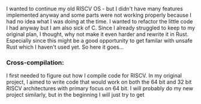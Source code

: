 

I wanted to continue my old RISCV OS - but I didn't have many features implemented anyway and some parts were not working properly because I had no idea what I was doing at the time. I wanted to refactor the little code I had anyway but I am also sick of C. Since I already struggled to keep to my original plan, I thought, why not make it even harder and rewrite it in Rust. Especially since this might be a good opportunity to get familar with unsafe Rust which I haven't used yet. So here it goes...


### Cross-compilation:

I first needed to figure out how I compile code for RISCV. In my original project, I aimed to write code that would work on both the 64 bit and 32 bit RISCV architectures with primary focus on 64 bit. I will probably do my new project similarly, but in the beginning I will just try to get 

